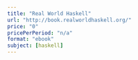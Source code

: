 ```yaml
---
title: "Real World Haskell"
url: "http://book.realworldhaskell.org/"
price: "0"
pricePerPeriod: "n/a"
format: "ebook"
subject: [haskell]
---
```

